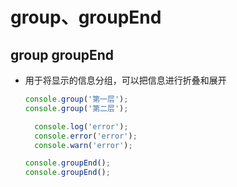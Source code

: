 # group、groupEnd

## group groupEnd

  - 用于将显示的信息分组，可以把信息进行折叠和展开

    ```js
    console.group('第一层');
    console.group('第二层');

      console.log('error');
      console.error('error');
      console.warn('error');

    console.groupEnd();
    console.groupEnd();
    ```
